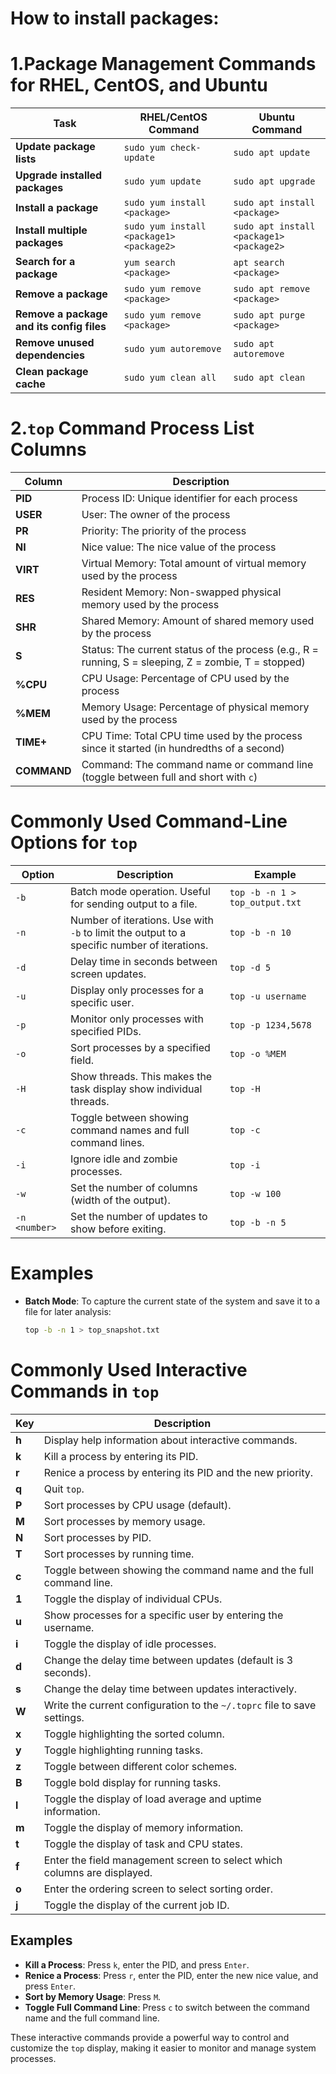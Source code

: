 # How to install packages:

# 1.Package Management Commands for RHEL, CentOS, and Ubuntu

| Task                                    | RHEL/CentOS Command                        | Ubuntu Command                    |
|-----------------------------------------|--------------------------------------------|-----------------------------------|
| **Update package lists**                | `sudo yum check-update`                    | `sudo apt update`                 |
| **Upgrade installed packages**          | `sudo yum update`                          | `sudo apt upgrade`                |
| **Install a package**                   | `sudo yum install <package>`               | `sudo apt install <package>`      |
| **Install multiple packages**           | `sudo yum install <package1> <package2>`   | `sudo apt install <package1> <package2>` |
| **Search for a package**                | `yum search <package>`                     | `apt search <package>`            |
| **Remove a package**                    | `sudo yum remove <package>`                | `sudo apt remove <package>`       |
| **Remove a package and its config files** | `sudo yum remove <package>`               | `sudo apt purge <package>`        |
| **Remove unused dependencies**          | `sudo yum autoremove`                      | `sudo apt autoremove`             |
| **Clean package cache**                 | `sudo yum clean all`                       | `sudo apt clean`                  |

# 2.`top` Command Process List Columns

| Column   | Description                                                                                     |
|----------|-------------------------------------------------------------------------------------------------|
| **PID**  | Process ID: Unique identifier for each process                                                  |
| **USER** | User: The owner of the process                                                                  |
| **PR**   | Priority: The priority of the process                                                           |
| **NI**   | Nice value: The nice value of the process                                                       |
| **VIRT** | Virtual Memory: Total amount of virtual memory used by the process                              |
| **RES**  | Resident Memory: Non-swapped physical memory used by the process                                |
| **SHR**  | Shared Memory: Amount of shared memory used by the process                                      |
| **S**    | Status: The current status of the process (e.g., R = running, S = sleeping, Z = zombie, T = stopped) |
| **%CPU** | CPU Usage: Percentage of CPU used by the process                                                |
| **%MEM** | Memory Usage: Percentage of physical memory used by the process                                 |
| **TIME+**| CPU Time: Total CPU time used by the process since it started (in hundredths of a second)       |
| **COMMAND** | Command: The command name or command line (toggle between full and short with `c`)           |

# Commonly Used Command-Line Options for `top`

| Option      | Description                                                                                       | Example                                     |
|-------------|---------------------------------------------------------------------------------------------------|---------------------------------------------|
| `-b`        | Batch mode operation. Useful for sending output to a file.                                        | `top -b -n 1 > top_output.txt`              |
| `-n`        | Number of iterations. Use with `-b` to limit the output to a specific number of iterations.       | `top -b -n 10`                              |
| `-d`        | Delay time in seconds between screen updates.                                                     | `top -d 5`                                  |
| `-u`        | Display only processes for a specific user.                                                       | `top -u username`                           |
| `-p`        | Monitor only processes with specified PIDs.                                                       | `top -p 1234,5678`                          |
| `-o`        | Sort processes by a specified field.                                                              | `top -o %MEM`                               |
| `-H`        | Show threads. This makes the task display show individual threads.                                | `top -H`                                    |
| `-c`        | Toggle between showing command names and full command lines.                                      | `top -c`                                    |
| `-i`        | Ignore idle and zombie processes.                                                                 | `top -i`                                    |
| `-w`        | Set the number of columns (width of the output).                                                  | `top -w 100`                                |
| `-n <number>` | Set the number of updates to show before exiting.                                                | `top -b -n 5`                               |

# Examples

- **Batch Mode**: To capture the current state of the system and save it to a file for later analysis:
  ```sh
  top -b -n 1 > top_snapshot.txt


# Commonly Used Interactive Commands in `top`

| Key     | Description                                                                                                  |
|---------|--------------------------------------------------------------------------------------------------------------|
| **h**   | Display help information about interactive commands.                                                         |
| **k**   | Kill a process by entering its PID.                                                                          |
| **r**   | Renice a process by entering its PID and the new priority.                                                   |
| **q**   | Quit `top`.                                                                                                  |
| **P**   | Sort processes by CPU usage (default).                                                                       |
| **M**   | Sort processes by memory usage.                                                                              |
| **N**   | Sort processes by PID.                                                                                       |
| **T**   | Sort processes by running time.                                                                              |
| **c**   | Toggle between showing the command name and the full command line.                                           |
| **1**   | Toggle the display of individual CPUs.                                                                       |
| **u**   | Show processes for a specific user by entering the username.                                                 |
| **i**   | Toggle the display of idle processes.                                                                        |
| **d**   | Change the delay time between updates (default is 3 seconds).                                                |
| **s**   | Change the delay time between updates interactively.                                                         |
| **W**   | Write the current configuration to the `~/.toprc` file to save settings.                                      |
| **x**   | Toggle highlighting the sorted column.                                                                       |
| **y**   | Toggle highlighting running tasks.                                                                           |
| **z**   | Toggle between different color schemes.                                                                      |
| **B**   | Toggle bold display for running tasks.                                                                       |
| **l**   | Toggle the display of load average and uptime information.                                                   |
| **m**   | Toggle the display of memory information.                                                                    |
| **t**   | Toggle the display of task and CPU states.                                                                   |
| **f**   | Enter the field management screen to select which columns are displayed.                                     |
| **o**   | Enter the ordering screen to select sorting order.                                                           |
| **j**   | Toggle the display of the current job ID.                                                                    |

## Examples

- **Kill a Process**: Press `k`, enter the PID, and press `Enter`.
- **Renice a Process**: Press `r`, enter the PID, enter the new nice value, and press `Enter`.
- **Sort by Memory Usage**: Press `M`.
- **Toggle Full Command Line**: Press `c` to switch between the command name and the full command line.

These interactive commands provide a powerful way to control and customize the `top` display, making it easier to monitor and manage system processes.
